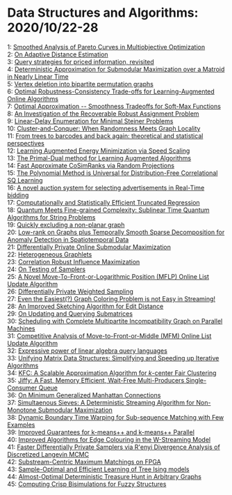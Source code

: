 # Data Structures and Algorithms: 2020/10/22-28  
1: [Smoothed Analysis of Pareto Curves in Multiobjective Optimization](https://doi.org/10.48550/arXiv.2010.11064)  
2: [On Adaptive Distance Estimation](https://doi.org/10.48550/arXiv.2010.11252)  
3: [Query strategies for priced information, revisited](https://doi.org/10.48550/arXiv.2010.11381)  
4: [Deterministic Approximation for Submodular Maximization over a Matroid  in Nearly Linear Time](https://doi.org/10.48550/arXiv.2010.11420)  
5: [Vertex deletion into bipartite permutation graphs](https://doi.org/10.48550/arXiv.2010.11440)  
6: [Optimal Robustness-Consistency Trade-offs for Learning-Augmented Online  Algorithms](https://doi.org/10.48550/arXiv.2010.11443)  
7: [Optimal Approximation -- Smoothness Tradeoffs for Soft-Max Functions](https://doi.org/10.48550/arXiv.2010.11450)  
8: [An Investigation of the Recoverable Robust Assignment Problem](https://doi.org/10.48550/arXiv.2010.11456)  
9: [Linear-Delay Enumeration for Minimal Steiner Problems](https://doi.org/10.48550/arXiv.2010.11462)  
10: [Cluster-and-Conquer: When Randomness Meets Graph Locality](https://doi.org/10.48550/arXiv.2010.11497)  
11: [From trees to barcodes and back again: theoretical and statistical  perspectives](https://doi.org/10.48550/arXiv.2010.11620)  
12: [Learning Augmented Energy Minimization via Speed Scaling](https://doi.org/10.48550/arXiv.2010.11629)  
13: [The Primal-Dual method for Learning Augmented Algorithms](https://doi.org/10.48550/arXiv.2010.11632)  
14: [Fast Approximate CoSimRanks via Random Projections](https://doi.org/10.48550/arXiv.2010.11880)  
15: [The Polynomial Method is Universal for Distribution-Free Correlational  SQ Learning](https://doi.org/10.48550/arXiv.2010.11925)  
16: [A novel auction system for selecting advertisements in Real-Time bidding](https://doi.org/10.48550/arXiv.2010.11981)  
17: [Computationally and Statistically Efficient Truncated Regression](https://doi.org/10.48550/arXiv.2010.12000)  
18: [Quantum Meets Fine-grained Complexity: Sublinear Time Quantum Algorithms  for String Problems](https://doi.org/10.48550/arXiv.2010.12122)  
19: [Quickly excluding a non-planar graph](https://doi.org/10.48550/arXiv.2010.12397)  
20: [Low-rank on Graphs plus Temporally Smooth Sparse Decomposition for  Anomaly Detection in Spatiotemporal Data](https://doi.org/10.48550/arXiv.2010.12633)  
21: [Differentially Private Online Submodular Maximization](https://doi.org/10.48550/arXiv.2010.12816)  
22: [Heterogeneous Graphlets](https://doi.org/10.48550/arXiv.2010.14058)  
23: [Correlation Robust Influence Maximization](https://doi.org/10.48550/arXiv.2010.14620)  
24: [On Testing of Samplers](https://doi.org/10.48550/arXiv.2010.12918)  
25: [A Novel Move-To-Front-or-Logarithmic Position (MFLP) Online List Update  Algorithm](https://doi.org/10.48550/arXiv.2010.13042)  
26: [Differentially Private Weighted Sampling](https://doi.org/10.48550/arXiv.2010.13048)  
27: [Even the Easiest(?) Graph Coloring Problem is not Easy in Streaming!](https://doi.org/10.48550/arXiv.2010.13143)  
28: [An Improved Sketching Algorithm for Edit Distance](https://doi.org/10.48550/arXiv.2010.13170)  
29: [On Updating and Querying Submatrices](https://doi.org/10.48550/arXiv.2010.13180)  
30: [Scheduling with Complete Multipartite Incompatibility Graph on Parallel  Machines](https://doi.org/10.48550/arXiv.2010.13207)  
31: [Competitive Analysis of Move-to-Front-or-Middle (MFM) Online List Update  Algorithm](https://doi.org/10.48550/arXiv.2010.14752)  
32: [Expressive power of linear algebra query languages](https://doi.org/10.48550/arXiv.2010.13717)  
33: [Unifying Matrix Data Structures: Simplifying and Speeding up Iterative  Algorithms](https://doi.org/10.48550/arXiv.2010.13888)  
34: [KFC: A Scalable Approximation Algorithm for $k$-center Fair Clustering](https://doi.org/10.48550/arXiv.2010.13949)  
35: [Jiffy: A Fast, Memory Efficient, Wait-Free Multi-Producers  Single-Consumer Queue](https://doi.org/10.48550/arXiv.2010.14189)  
36: [On Minimum Generalized Manhattan Connections](https://doi.org/10.48550/arXiv.2010.14338)  
37: [Simultaenous Sieves: A Deterministic Streaming Algorithm for  Non-Monotone Submodular Maximization](https://doi.org/10.48550/arXiv.2010.14367)  
38: [Dynamic Boundary Time Warping for Sub-sequence Matching with Few  Examples](https://doi.org/10.48550/arXiv.2010.14464)  
39: [Improved Guarantees for k-means++ and k-means++ Parallel](https://doi.org/10.48550/arXiv.2010.14487)  
40: [Improved Algorithms for Edge Colouring in the W-Streaming Model](https://doi.org/10.48550/arXiv.2010.14560)  
41: [Faster Differentially Private Samplers via R\'enyi Divergence Analysis  of Discretized Langevin MCMC](https://doi.org/10.48550/arXiv.2010.14658)  
42: [Substream-Centric Maximum Matchings on FPGA](https://doi.org/10.48550/arXiv.2010.14684)  
43: [Sample-Optimal and Efficient Learning of Tree Ising models](https://doi.org/10.48550/arXiv.2010.14864)  
44: [Almost-Optimal Deterministic Treasure Hunt in Arbitrary Graphs](https://doi.org/10.48550/arXiv.2010.14916)  
45: [Computing Crisp Bisimulations for Fuzzy Structures](https://doi.org/10.48550/arXiv.2010.15671)  